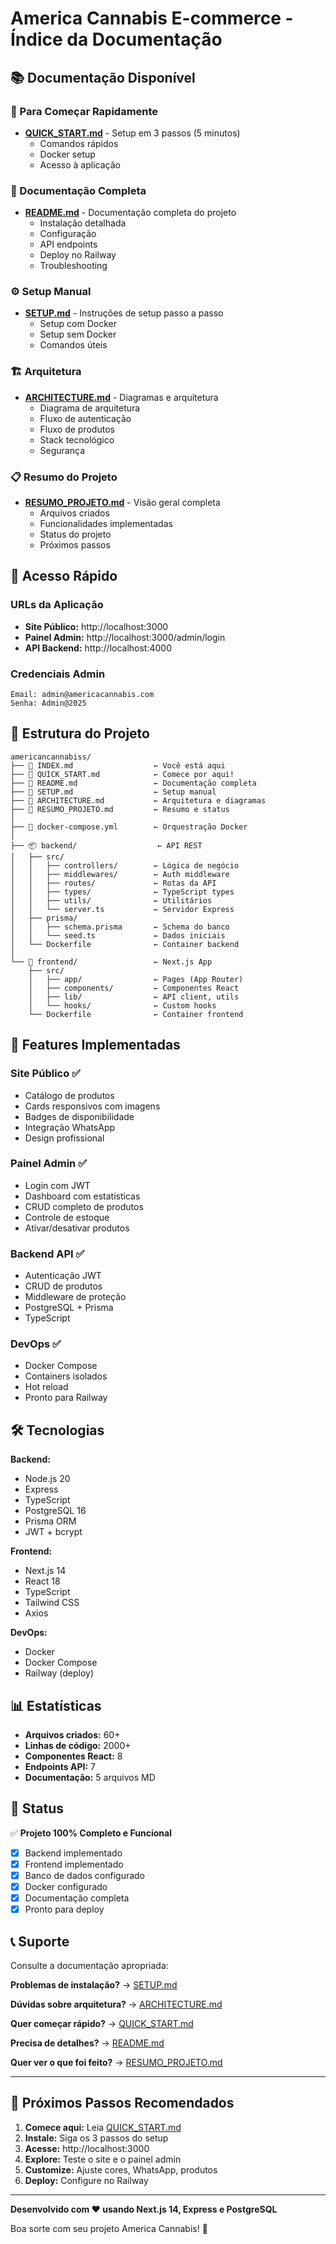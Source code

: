# America Cannabis E-commerce - Índice da Documentação

## 📚 Documentação Disponível

### 🚀 Para Começar Rapidamente
- **[QUICK_START.md](QUICK_START.md)** - Setup em 3 passos (5 minutos)
  - Comandos rápidos
  - Docker setup
  - Acesso à aplicação

### 📖 Documentação Completa
- **[README.md](README.md)** - Documentação completa do projeto
  - Instalação detalhada
  - Configuração
  - API endpoints
  - Deploy no Railway
  - Troubleshooting

### ⚙️ Setup Manual
- **[SETUP.md](SETUP.md)** - Instruções de setup passo a passo
  - Setup com Docker
  - Setup sem Docker
  - Comandos úteis

### 🏗️ Arquitetura
- **[ARCHITECTURE.md](ARCHITECTURE.md)** - Diagramas e arquitetura
  - Diagrama de arquitetura
  - Fluxo de autenticação
  - Fluxo de produtos
  - Stack tecnológico
  - Segurança

### 📋 Resumo do Projeto
- **[RESUMO_PROJETO.md](RESUMO_PROJETO.md)** - Visão geral completa
  - Arquivos criados
  - Funcionalidades implementadas
  - Status do projeto
  - Próximos passos

## 🎯 Acesso Rápido

### URLs da Aplicação
- **Site Público:** http://localhost:3000
- **Painel Admin:** http://localhost:3000/admin/login
- **API Backend:** http://localhost:4000

### Credenciais Admin
```
Email: admin@americacannabis.com
Senha: Admin@2025
```

## 📁 Estrutura do Projeto

```
americancannabiss/
├── 📄 INDEX.md                  ← Você está aqui
├── 📄 QUICK_START.md            ← Comece por aqui!
├── 📄 README.md                 ← Documentação completa
├── 📄 SETUP.md                  ← Setup manual
├── 📄 ARCHITECTURE.md           ← Arquitetura e diagramas
├── 📄 RESUMO_PROJETO.md         ← Resumo e status
│
├── 🐳 docker-compose.yml        ← Orquestração Docker
│
├── 📦 backend/                  ← API REST
│   ├── src/
│   │   ├── controllers/        ← Lógica de negócio
│   │   ├── middlewares/        ← Auth middleware
│   │   ├── routes/             ← Rotas da API
│   │   ├── types/              ← TypeScript types
│   │   ├── utils/              ← Utilitários
│   │   └── server.ts           ← Servidor Express
│   ├── prisma/
│   │   ├── schema.prisma       ← Schema do banco
│   │   └── seed.ts             ← Dados iniciais
│   └── Dockerfile              ← Container backend
│
└── 🎨 frontend/                 ← Next.js App
    ├── src/
    │   ├── app/                ← Pages (App Router)
    │   ├── components/         ← Componentes React
    │   ├── lib/                ← API client, utils
    │   └── hooks/              ← Custom hooks
    └── Dockerfile              ← Container frontend
```

## 🎨 Features Implementadas

### Site Público ✅
- Catálogo de produtos
- Cards responsivos com imagens
- Badges de disponibilidade
- Integração WhatsApp
- Design profissional

### Painel Admin ✅
- Login com JWT
- Dashboard com estatísticas
- CRUD completo de produtos
- Controle de estoque
- Ativar/desativar produtos

### Backend API ✅
- Autenticação JWT
- CRUD de produtos
- Middleware de proteção
- PostgreSQL + Prisma
- TypeScript

### DevOps ✅
- Docker Compose
- Containers isolados
- Hot reload
- Pronto para Railway

## 🛠️ Tecnologias

**Backend:**
- Node.js 20
- Express
- TypeScript
- PostgreSQL 16
- Prisma ORM
- JWT + bcrypt

**Frontend:**
- Next.js 14
- React 18
- TypeScript
- Tailwind CSS
- Axios

**DevOps:**
- Docker
- Docker Compose
- Railway (deploy)

## 📊 Estatísticas

- **Arquivos criados:** 60+
- **Linhas de código:** 2000+
- **Componentes React:** 8
- **Endpoints API:** 7
- **Documentação:** 5 arquivos MD

## 🚦 Status

✅ **Projeto 100% Completo e Funcional**

- [x] Backend implementado
- [x] Frontend implementado
- [x] Banco de dados configurado
- [x] Docker configurado
- [x] Documentação completa
- [x] Pronto para deploy

## 📞 Suporte

Consulte a documentação apropriada:

**Problemas de instalação?** → [SETUP.md](SETUP.md)

**Dúvidas sobre arquitetura?** → [ARCHITECTURE.md](ARCHITECTURE.md)

**Quer começar rápido?** → [QUICK_START.md](QUICK_START.md)

**Precisa de detalhes?** → [README.md](README.md)

**Quer ver o que foi feito?** → [RESUMO_PROJETO.md](RESUMO_PROJETO.md)

---

## 🎯 Próximos Passos Recomendados

1. **Comece aqui:** Leia [QUICK_START.md](QUICK_START.md)
2. **Instale:** Siga os 3 passos do setup
3. **Acesse:** http://localhost:3000
4. **Explore:** Teste o site e o painel admin
5. **Customize:** Ajuste cores, WhatsApp, produtos
6. **Deploy:** Configure no Railway

---

**Desenvolvido com ❤️ usando Next.js 14, Express e PostgreSQL**

Boa sorte com seu projeto America Cannabis! 🌿
